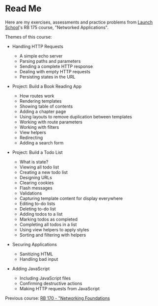 # Read Me

Here are my exercises, assessments and practice problems from
[Launch School](https://launchschool.com)'s RB 175 course, 
"Networked Applications".

Themes of this course:
* Handling HTTP Requests
  * A simple echo server
  * Parsing paths and parameters
  * Sending a complete HTTP response
  * Dealing with empty HTTP requests
  * Persisting states in the URL

* Project: Build a Book Reading App
  * How routes work
  * Rendering templates
  * Showing table of contents
  * Adding a chapter page
  * Using layouts to remove duplication between templates
  * Working with route parameters
  * Working with filters
  * View helpers
  * Redirecting
  * Adding a search form

* Project: Build a Todo List
  * What is state?
  * Viewing all todo list
  * Creating a new todo list
  * Designing URLs
  * Clearing cookies
  * Flash messages
  * Validations
  * Capturing template content for display everywhere
  * Editing to-do lists
  * Deleting to-do list
  * Adding todos to a list
  * Marking todos as completed
  * Completing all todos in a list
  * Using view helpers to apply styles
  * Sorting and filtering with helpers

* Securing Applications
  * Sanitizing HTML
  * Handling bad input

* Adding JavaScript
  * Including JavaScript files
  * Confirming destructive actions
  * Making HTTP requests from JavaScript

Previous course:
[RB 170 - "Networking Foundations](https://github.com/jsiny/170_networking_foundations)
